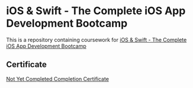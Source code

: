 # iOS & Swift - The Complete iOS App Development Bootcamp

This is a repository containing coursework for [iOS & Swift - The Complete iOS App Development Bootcamp](https://www.udemy.com/course/ios-13-app-development-bootcamp/)

## Certificate

[Not Yet Completed Completion Certificate](https://www.udemy.com/)
